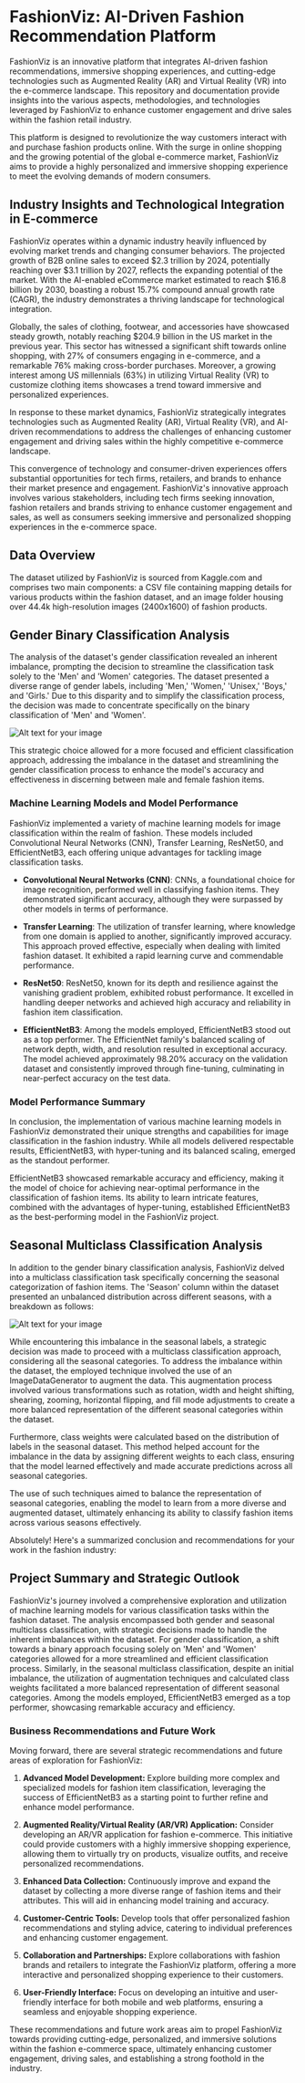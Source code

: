 
# FashionViz: AI-Driven Fashion Recommendation Platform

FashionViz is an innovative platform that integrates AI-driven fashion recommendations, immersive shopping experiences, and cutting-edge technologies such as Augmented Reality (AR) and Virtual Reality (VR) into the e-commerce landscape. This repository and documentation provide insights into the various aspects, methodologies, and technologies leveraged by FashionViz to enhance customer engagement and drive sales within the fashion retail industry.

This platform is designed to revolutionize the way customers interact with and purchase fashion products online. With the surge in online shopping and the growing potential of the global e-commerce market, FashionViz aims to provide a highly personalized and immersive shopping experience to meet the evolving demands of modern consumers.

## Industry Insights and Technological Integration in E-commerce

FashionViz operates within a dynamic industry heavily influenced by evolving market trends and changing consumer behaviors. The projected growth of B2B online sales to exceed $2.3 trillion by 2024, potentially reaching over $3.1 trillion by 2027, reflects the expanding potential of the market. With the AI-enabled eCommerce market estimated to reach $16.8 billion by 2030, boasting a robust 15.7% compound annual growth rate (CAGR), the industry demonstrates a thriving landscape for technological integration.

Globally, the sales of clothing, footwear, and accessories have showcased steady growth, notably reaching $204.9 billion in the US market in the previous year. This sector has witnessed a significant shift towards online shopping, with 27% of consumers engaging in e-commerce, and a remarkable 76% making cross-border purchases. Moreover, a growing interest among US millennials (63%) in utilizing Virtual Reality (VR) to customize clothing items showcases a trend toward immersive and personalized experiences.

In response to these market dynamics, FashionViz strategically integrates technologies such as Augmented Reality (AR), Virtual Reality (VR), and AI-driven recommendations to address the challenges of enhancing customer engagement and driving sales within the highly competitive e-commerce landscape.

This convergence of technology and consumer-driven experiences offers substantial opportunities for tech firms, retailers, and brands to enhance their market presence and engagement. FashionViz's innovative approach involves various stakeholders, including tech firms seeking innovation, fashion retailers and brands striving to enhance customer engagement and sales, as well as consumers seeking immersive and personalized shopping experiences in the e-commerce space.

## Data Overview

The dataset utilized by FashionViz is sourced from Kaggle.com and comprises two main components: a CSV file containing mapping details for various products within the fashion dataset, and an image folder housing over 44.4k high-resolution images (2400x1600) of fashion products.

## Gender Binary Classification Analysis

The analysis of the dataset's gender classification revealed an inherent imbalance, prompting the decision to streamline the classification task solely to the 'Men' and 'Women' categories. The dataset presented a diverse range of gender labels, including 'Men,' 'Women,' 'Unisex,' 'Boys,' and 'Girls.' Due to this disparity and to simplify the classification process, the decision was made to concentrate specifically on the binary classification of 'Men' and 'Women'.

![Alt text for your image](https://github.com/serbinaekaterinai/Wincor_Churn_analysis/blob/main/images%20readme/Screenshot%202023-10-04%20at%201.59.35%20PM.png)


This strategic choice allowed for a more focused and efficient classification approach, addressing the imbalance in the dataset and streamlining the gender classification process to enhance the model's accuracy and effectiveness in discerning between male and female fashion items.

### Machine Learning Models and Model Performance

FashionViz implemented a variety of machine learning models for image classification within the realm of fashion. These models included Convolutional Neural Networks (CNN), Transfer Learning, ResNet50, and EfficientNetB3, each offering unique advantages for tackling image classification tasks.

- **Convolutional Neural Networks (CNN)**: CNNs, a foundational choice for image recognition, performed well in classifying fashion items. They demonstrated significant accuracy, although they were surpassed by other models in terms of performance.

- **Transfer Learning**: The utilization of transfer learning, where knowledge from one domain is applied to another, significantly improved accuracy. This approach proved effective, especially when dealing with limited fashion dataset. It exhibited a rapid learning curve and commendable performance.

- **ResNet50**: ResNet50, known for its depth and resilience against the vanishing gradient problem, exhibited robust performance. It excelled in handling deeper networks and achieved high accuracy and reliability in fashion item classification.

- **EfficientNetB3**: Among the models employed, EfficientNetB3 stood out as a top performer. The EfficientNet family's balanced scaling of network depth, width, and resolution resulted in exceptional accuracy. The model achieved approximately 98.20% accuracy on the validation dataset and consistently improved through fine-tuning, culminating in near-perfect accuracy on the test data.

### Model Performance Summary

In conclusion, the implementation of various machine learning models in FashionViz demonstrated their unique strengths and capabilities for image classification in the fashion industry. While all models delivered respectable results, EfficientNetB3, with hyper-tuning and its balanced scaling, emerged as the standout performer.

EfficientNetB3 showcased remarkable accuracy and efficiency, making it the model of choice for achieving near-optimal performance in the classification of fashion items. Its ability to learn intricate features, combined with the advantages of hyper-tuning, established EfficientNetB3 as the best-performing model in the FashionViz project.

## Seasonal Multiclass Classification Analysis

In addition to the gender binary classification analysis, FashionViz delved into a multiclass classification task specifically concerning the seasonal categorization of fashion items. The 'Season' column within the dataset presented an unbalanced distribution across different seasons, with a breakdown as follows:

![Alt text for your image]([https://github.com/serbinaekaterinai/Wincor_Churn_analysis/blob/main/images%20readme/Screenshot%202023-10-04%20at%201.59.35%20PM.png])

While encountering this imbalance in the seasonal labels, a strategic decision was made to proceed with a multiclass classification approach, considering all the seasonal categories. To address the imbalance within the dataset, the employed technique involved the use of an ImageDataGenerator to augment the data. This augmentation process involved various transformations such as rotation, width and height shifting, shearing, zooming, horizontal flipping, and fill mode adjustments to create a more balanced representation of the different seasonal categories within the dataset.

Furthermore, class weights were calculated based on the distribution of labels in the seasonal dataset. This method helped account for the imbalance in the data by assigning different weights to each class, ensuring that the model learned effectively and made accurate predictions across all seasonal categories.

The use of such techniques aimed to balance the representation of seasonal categories, enabling the model to learn from a more diverse and augmented dataset, ultimately enhancing its ability to classify fashion items across various seasons effectively.

Absolutely! Here's a summarized conclusion and recommendations for your work in the fashion industry:

## Project Summary and Strategic Outlook

FashionViz's journey involved a comprehensive exploration and utilization of machine learning models for various classification tasks within the fashion dataset. The analysis encompassed both gender and seasonal multiclass classification, with strategic decisions made to handle the inherent imbalances within the dataset. For gender classification, a shift towards a binary approach focusing solely on 'Men' and 'Women' categories allowed for a more streamlined and efficient classification process. Similarly, in the seasonal multiclass classification, despite an initial imbalance, the utilization of augmentation techniques and calculated class weights facilitated a more balanced representation of different seasonal categories. Among the models employed, EfficientNetB3 emerged as a top performer, showcasing remarkable accuracy and efficiency.

### Business Recommendations and Future Work

Moving forward, there are several strategic recommendations and future areas of exploration for FashionViz:

1. **Advanced Model Development:** Explore building more complex and specialized models for fashion item classification, leveraging the success of EfficientNetB3 as a starting point to further refine and enhance model performance.

2. **Augmented Reality/Virtual Reality (AR/VR) Application:** Consider developing an AR/VR application for fashion e-commerce. This initiative could provide customers with a highly immersive shopping experience, allowing them to virtually try on products, visualize outfits, and receive personalized recommendations.

3. **Enhanced Data Collection:** Continuously improve and expand the dataset by collecting a more diverse range of fashion items and their attributes. This will aid in enhancing model training and accuracy.

4. **Customer-Centric Tools:** Develop tools that offer personalized fashion recommendations and styling advice, catering to individual preferences and enhancing customer engagement.

5. **Collaboration and Partnerships:** Explore collaborations with fashion brands and retailers to integrate the FashionViz platform, offering a more interactive and personalized shopping experience to their customers.

6. **User-Friendly Interface:** Focus on developing an intuitive and user-friendly interface for both mobile and web platforms, ensuring a seamless and enjoyable shopping experience.

These recommendations and future work areas aim to propel FashionViz towards providing cutting-edge, personalized, and immersive solutions within the fashion e-commerce space, ultimately enhancing customer engagement, driving sales, and establishing a strong foothold in the industry.
